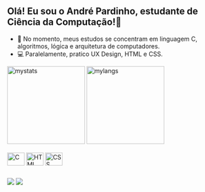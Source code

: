 ## Olá! Eu sou o André Pardinho, estudante de Ciência da Computação!👋


- 📝 No momento, meus estudos se concentram em linguagem C, algoritmos, lógica e arquitetura de computadores.
- 💻 Paralelamente, pratico UX Design, HTML e CSS.

<picture>
  <source
    srcset="https://github-readme-stats-andre-pardinhos-projects.vercel.app//api?username=andrepardinho&show_icons=true&theme=github_dark"
    media="(prefers-color-scheme: dark)"
  />
  <source
    srcset="https://github-readme-stats-andre-pardinhos-projects.vercel.app/api?username=andrepardinho&show_icons=true&theme=default"
    media="(prefers-color-scheme: light), (prefers-color-scheme: no-preference)"
  />
  <img alt="mystats" height="180em" class="status-img" src="https://github-readme-stats-andre-pardinhos-projects.vercel.app/api?username=andrepardinho&show_icons=true&theme=default" />
</picture>

<picture>
  <source
    srcset="https://github-readme-stats-andre-pardinhos-projects.vercel.app/api/top-langs/?username=andrepardinho&layout=compact&show_icons=true&theme=github_dark"
    media="(prefers-color-scheme: dark)"
  />
  <source
    srcset="https://github-readme-stats-andre-pardinhos-projects.vercel.app/api/top-langs/?username=andrepardinho&layout=compact&show_icons=true&theme=default"
    media="(prefers-color-scheme: light), (prefers-color-scheme: no-preference)"
  />
  <img alt="mylangs" height="180em" class="status-img" src="https://github-readme-stats-andre-pardinhos-projects.vercel.app/api/top-langs/?username=andrepardinho&layout=compact&show_icons=true&theme=default"/>
</picture>

<div style="display: inline_block"><br>
  <img align="center" alt="C" height="30" width="40" src="https://cdn.jsdelivr.net/gh/devicons/devicon@latest/icons/c/c-original.svg">
  <img align="center" alt="HTML" height="30" width="40" src="https://cdn.jsdelivr.net/gh/devicons/devicon@latest/icons/html5/html5-original.svg">
  <img align="center" alt="CSS" height="30" width="40" src="https://cdn.jsdelivr.net/gh/devicons/devicon@latest/icons/css3/css3-original.svg">
</div>

## 
<div> 
  <a href="https://www.linkedin.com/in/andré-pardinho-825400254" target="_blank"> 
    <img src="https://img.shields.io/badge/LinkedIn-0077B5?style=for-the-badge&logo=linkedin&logoColor=white" target="_blank"></a>
  <a href="https://replit.com/@andrepardinho" target="_blank">
    <img src="https://img.shields.io/badge/replit-667881?style=for-the-badge&logo=replit&logoColor=white" target="_blank"></a>
<div/>

